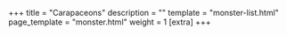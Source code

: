 +++
title = "Carapaceons"
description = ""
template = "monster-list.html"
page_template = "monster.html"
weight = 1
[extra]
+++
